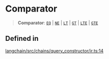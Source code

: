 Comparator
==========

> **Comparator**: [`EQ`](/docs/api/chains_query_constructor_ir/types/EQ) | [`NE`](/docs/api/chains_query_constructor_ir/types/NE) | [`LT`](/docs/api/chains_query_constructor_ir/types/LT) | [`GT`](/docs/api/chains_query_constructor_ir/types/GT) | [`LTE`](/docs/api/chains_query_constructor_ir/types/LTE) | [`GTE`](/docs/api/chains_query_constructor_ir/types/GTE)

Defined in[](#defined-in "Direct link to Defined in")
------------------------------------------------------

[langchain/src/chains/query\_constructor/ir.ts:14](https://github.com/hwchase17/langchainjs/blob/1c1274d/langchain/src/chains/query_constructor/ir.ts#L14)